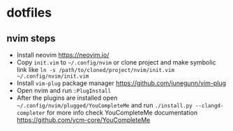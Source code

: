 # dotfiles

## nvim steps
* Install neovim https://neovim.io/
* Copy `init.vim` to `~/.config/nvim` or clone project and make symbolic link like `ln -s /path/to/cloned/project/nvim/init.vim ~/.config/nvim/init.vim`
* Install `vim-plug` package manager https://github.com/junegunn/vim-plug
* Open nvim and run `:PlugInstall`
* After the plugins are installed open `~/.config/nvim/plugged/YouCompleteMe` and run `./install.py --clangd-completer` for more info check YouCompleteMe documentation https://github.com/ycm-core/YouCompleteMe

